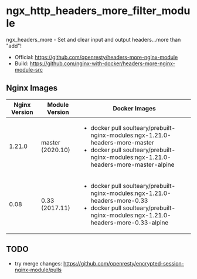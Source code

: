 # ngx_http_headers_more_filter_module

ngx_headers_more - Set and clear input and output headers...more than "add"!

- Official: https://github.com/openresty/headers-more-nginx-module
- Build: https://github.com/nginx-with-docker/headers-more-nginx-module-src
## Nginx Images

<table>
    <thead>
        <tr>
            <th>Nginx Version</th>
            <th>Module Version</th>
            <th>Docker Images</th>
        </tr>
    </thead>
    <tbody>
        <tr>
            <td>1.21.0</td>
            <td>master (2020.10)</td>
            <td><ul>
                <li>docker pull soulteary/prebuilt-nginx-modules:ngx-1.21.0-headers-more-master</li>
                <li>docker pull soulteary/prebuilt-nginx-modules:ngx-1.21.0-headers-more-master-alpine</li>
            </ul></td>
        </tr>
        <tr>
            <td>0.08</td>
            <td>0.33 (2017.11)</td>
            <td><ul>
                <li>docker pull soulteary/prebuilt-nginx-modules:ngx-1.21.0-headers-more-0.33</li>
                <li>docker pull soulteary/prebuilt-nginx-modules:ngx-1.21.0-headers-more-0.33-alpine</li>
            </ul></td>
        </tr>
    </tbody>
</table>

## TODO

- try merge changes: https://github.com/openresty/encrypted-session-nginx-module/pulls
